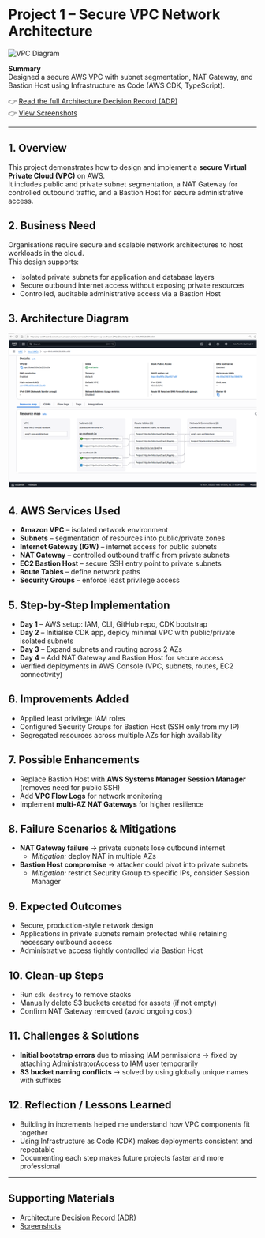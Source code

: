 # Project 1 – Secure VPC Network Architecture

![VPC Diagram](./diagrams/vpc.png)

**Summary**  
Designed a secure AWS VPC with subnet segmentation, NAT Gateway, and Bastion Host using Infrastructure as Code (AWS CDK, TypeScript).  

👉 [Read the full Architecture Decision Record (ADR)](./adr.md)  
👉 [View Screenshots](./cdk/screenshots/)  

---

## 1. Overview
This project demonstrates how to design and implement a **secure Virtual Private Cloud (VPC)** on AWS.  
It includes public and private subnet segmentation, a NAT Gateway for controlled outbound traffic, and a Bastion Host for secure administrative access.  

## 2. Business Need
Organisations require secure and scalable network architectures to host workloads in the cloud.  
This design supports:  
- Isolated private subnets for application and database layers  
- Secure outbound internet access without exposing private resources  
- Controlled, auditable administrative access via a Bastion Host  

## 3. Architecture Diagram
![VPC Architecture Diagram](./cdk/screenshots/vpc-overview.png)

## 4. AWS Services Used
- **Amazon VPC** – isolated network environment  
- **Subnets** – segmentation of resources into public/private zones  
- **Internet Gateway (IGW)** – internet access for public subnets  
- **NAT Gateway** – controlled outbound traffic from private subnets  
- **EC2 Bastion Host** – secure SSH entry point to private subnets  
- **Route Tables** – define network paths  
- **Security Groups** – enforce least privilege access  

## 5. Step-by-Step Implementation
- **Day 1** – AWS setup: IAM, CLI, GitHub repo, CDK bootstrap  
- **Day 2** – Initialise CDK app, deploy minimal VPC with public/private isolated subnets  
- **Day 3** – Expand subnets and routing across 2 AZs  
- **Day 4** – Add NAT Gateway and Bastion Host for secure access  
- Verified deployments in AWS Console (VPC, subnets, routes, EC2 connectivity)  

## 6. Improvements Added
- Applied least privilege IAM roles  
- Configured Security Groups for Bastion Host (SSH only from my IP)  
- Segregated resources across multiple AZs for high availability  

## 7. Possible Enhancements
- Replace Bastion Host with **AWS Systems Manager Session Manager** (removes need for public SSH)  
- Add **VPC Flow Logs** for network monitoring  
- Implement **multi-AZ NAT Gateways** for higher resilience  

## 8. Failure Scenarios & Mitigations
- **NAT Gateway failure** → private subnets lose outbound internet  
  - *Mitigation:* deploy NAT in multiple AZs  
- **Bastion Host compromise** → attacker could pivot into private subnets  
  - *Mitigation:* restrict Security Group to specific IPs, consider Session Manager  

## 9. Expected Outcomes
- Secure, production-style network design  
- Applications in private subnets remain protected while retaining necessary outbound access  
- Administrative access tightly controlled via Bastion Host  

## 10. Clean-up Steps
- Run `cdk destroy` to remove stacks  
- Manually delete S3 buckets created for assets (if not empty)  
- Confirm NAT Gateway removed (avoid ongoing cost)  

## 11. Challenges & Solutions
- **Initial bootstrap errors** due to missing IAM permissions → fixed by attaching AdministratorAccess to IAM user temporarily  
- **S3 bucket naming conflicts** → solved by using globally unique names with suffixes  

## 12. Reflection / Lessons Learned
- Building in increments helped me understand how VPC components fit together  
- Using Infrastructure as Code (CDK) makes deployments consistent and repeatable  
- Documenting each step makes future projects faster and more professional  

---

## Supporting Materials
- [Architecture Decision Record (ADR)](./adr.md)  
- [Screenshots](./cdk/screenshots/)
